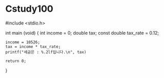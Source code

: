 # Cstudy100
#include <stdio.h>

int main (void)
{
    int income = 0;
    double tax;
    const double tax_rate = 0.12;
    
    income = 10526;
    tax = income * tax_rate;
    printf("세금은 : %.2lf입니다.\n", tax)
    
    return 0;
}
